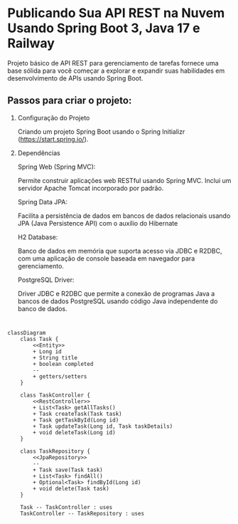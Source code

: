 # Publicando Sua API REST na Nuvem Usando Spring Boot 3, Java 17 e Railway

Projeto básico de API REST para gerenciamento de tarefas fornece uma base sólida para você começar a explorar e expandir suas habilidades em desenvolvimento de APIs usando Spring Boot.

## Passos para criar o projeto:

1. Configuração do Projeto
   
     Criando um projeto Spring Boot usando o Spring Initializr (https://start.spring.io/).

3. Dependências
   
     Spring Web (Spring MVC):
   
     Permite construir aplicações web RESTful usando Spring MVC. Inclui um servidor Apache Tomcat incorporado por padrão.
   
     Spring Data JPA:
   
     Facilita a persistência de dados em bancos de dados relacionais usando JPA (Java Persistence API) com o auxílio do Hibernate
   
     H2 Database:
   
     Banco de dados em memória que suporta acesso via JDBC e R2DBC, com uma aplicação de console baseada em navegador para gerenciamento.
   
     PostgreSQL Driver:
   
     Driver JDBC e R2DBC que permite a conexão de programas Java a bancos de dados PostgreSQL usando código Java independente do banco de dados.

#
```mermaid
classDiagram
    class Task {
        <<Entity>>
        + Long id
        + String title
        + boolean completed
        --
        + getters/setters
    }

    class TaskController {
        <<RestController>>
        + List<Task> getAllTasks()
        + Task createTask(Task task)
        + Task getTaskById(Long id)
        + Task updateTask(Long id, Task taskDetails)
        + void deleteTask(Long id)
    }

    class TaskRepository {
        <<JpaRepository>>
        --
        + Task save(Task task)
        + List<Task> findAll()
        + Optional<Task> findById(Long id)
        + void delete(Task task)
    }

    Task -- TaskController : uses
    TaskController -- TaskRepository : uses

```
